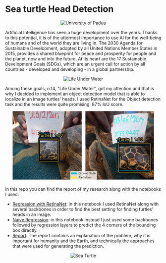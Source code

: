 # Sea turtle Head Detection

<p align="center">
    <img src="https://www.unidformazione.com/wp-content/uploads/2018/04/unipd-universita-di-padova.png" width="250" alt="University of Padua"/>
</p>

Artificial Intelligence has seen a huge development over the years. Thanks to this potential, it is of the uttermost importance to use AI for the well-being of humans and of the world they are living in.
The 2030 Agenda for Sustainable Development, adopted by all United Nations Member States in 2015, provides a shared blueprint for peace and prosperity for people and the planet, now and into the future. At its heart are the 17 Sustainable Development Goals (SDGs), which are an urgent call for action by all countries - developed and developing - in a global partnership. 

<p align="center">
    <img src="https://ec.europa.eu/eurostat/documents/4187653/8661125/E_SDG+goals_icons-individual-rgb-14.jpg/bc3ed89f-9fa9-4c27-a4c0-bb6d9ccac270?t=1533797139000" alt="Life Under Water">
</p>

Among these goals, n.14, "Life Under Water", got my attention and that is why I decided to implement an object detection model that is able to localize in an image turtles' heads. 
I used RetinaNet for the Object detection task and the results were quite promising: 87% IoU score.

<p align='center'>
    <img src="./Prediction_Example.png">
</p>

In this repo you can find the report of my research along with the notebooks I used:
- [Regression with RetinaNet](https://github.com/AlbertoFormaggio1/turtle-head-detection/blob/main/sea_turtle_keras_cv.ipynb): in this notebook I used RetinaNet along with several backbones in order to find the best setting for finding turtles' heads in an image.
- [Naive Regression](sea_turtle_regression.ipynb): in this notebook instead I just used some backbones followed by regression layers to predict the 4 corners of the bounding box directly.
- [Report](AI_report.pdf): The report contains an explanation of the problem, why it is important for humanity and the Earth, and technically the approaches that were used for generating the prediction.

<p align="center">
    <img src="https://www.fisheries.noaa.gov/s3/styles/original/s3/dam-migration/1280x800-sea-turtle-ucsc-edu.jpg" alt="Sea Turtle">
</p>
